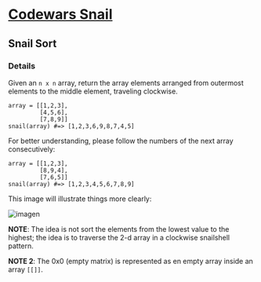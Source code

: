 # [Codewars Snail](https://www.codewars.com/kata/521c2db8ddc89b9b7a0000c1/python)

## Snail Sort

### Details
Given an `n x n` array, return the array elements arranged from outermost elements to the middle element, traveling clockwise.

```
array = [[1,2,3],
         [4,5,6],
         [7,8,9]]
snail(array) #=> [1,2,3,6,9,8,7,4,5]
```

For better understanding, please follow the numbers of the next array consecutively:
```
array = [[1,2,3],
         [8,9,4],
         [7,6,5]]
snail(array) #=> [1,2,3,4,5,6,7,8,9]
```

This image will illustrate things more clearly:

![imagen](http://www.haan.lu/files/2513/8347/2456/snail.png)

**NOTE**: The idea is not sort the elements from the lowest value to the highest; the idea is to traverse the 2-d array in a clockwise snailshell pattern.

**NOTE 2**: The 0x0 (empty matrix) is represented as en empty array inside an array `[[]]`.